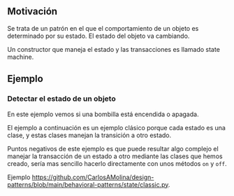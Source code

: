 ## Motivación

Se trata de un patrón en el que el comportamiento de un objeto es determinado por su estado. El estado del objeto va cambiando.

Un constructor que maneja el estado y las transacciones es llamado state machine.

## Ejemplo

### Detectar el estado de un objeto

En este ejemplo vemos si una bombilla está encendida o apagada.

El ejemplo a continuación es un ejemplo clásico porque cada estado es una clase, y estas clases manejan la transición a otro estado.

Puntos negativos de este ejemplo es que puede resultar algo complejo el manejar la transacción de un estado a otro mediante las clases que hemos creado, sería mas sencillo hacerlo directamente con unos métodos `on` y `off`.

Ejemplo <https://github.com/CarlosAMolina/design-patterns/blob/main/behavioral-patterns/state/classic.py>.

